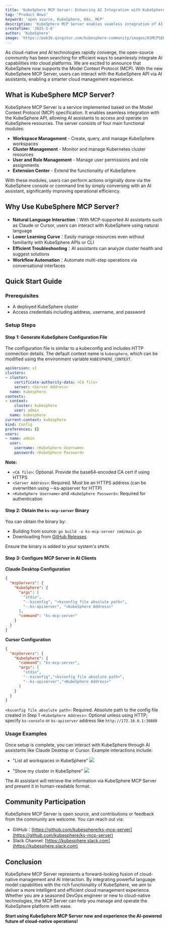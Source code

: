 ```yaml
---
title: 'KubeSphere MCP Server: Enhancing AI Integration with KubeSphere'
tag: 'Product News'
keyword: 'open source, KubeSphere, K8s, MCP'
description: 'KubeSphere MCP Server enables seamless integration of AI assistants with KubeSphere, allowing users to manage cloud-native resources through natural language interactions.'
createTime: '2025-5-6'
author: 'KubeSphere'
image: 'https://pek3b.qingstor.com/kubesphere-community/images/KSMCPSERVER2025.png'
---
```



As cloud-native and AI technologies rapidly converge, the open-source community has been searching for efficient ways to seamlessly integrate AI capabilities into cloud platforms. We are excited to announce that KubeSphere now supports the Model Context Protocol (MCP). With the new KubeSphere MCP Server, users can interact with the KubeSphere API via AI assistants, enabling a smarter cloud management experience.

## What is KubeSphere MCP Server?

KubeSphere MCP Server is a service implemented based on the Model Context Protocol (MCP) specification. It enables seamless integration with the KubeSphere API, allowing AI assistants to access and operate on KubeSphere resources. The server consists of four main functional modules:

- **Workspace Management** -  Create, query, and manage KubeSphere workspaces
- **Cluster Management** - Monitor and manage Kubernetes cluster resources
- **User and Role Management** - Manage user permissions and role assignments
- **Extension Center** - Extend the functionality of KubeSphere

With these modules, users can perform actions originally done via the KubeSphere console or command line by simply conversing with an AI assistant, significantly improving operational efficiency.

## Why Use KubeSphere MCP Server?

- **Natural Language Interaction**：With MCP-supported AI assistants such as Claude or Cursor, users can interact with KubeSphere using natural language
- **Lower Learning Curve**：Easily manage resources even without familiarity with KubeSphere APIs or CLI
- **Efficient Troubleshooting**：AI assistants can analyze cluster health and suggest solutions
- **Workflow Automation**：Automate multi-step operations via conversational interfaces

## Quick Start Guide

### Prerequisites

- A deployed KubeSphere cluster
- Access credentials including address, username, and password

### Setup Steps

#### Step 1: Generate KubeSphere Configuration File

The configuration file is similar to a kubeconfig and includes HTTP connection details. The default context name is `kubesphere`, which can be modified using the environment variable `KUBESPHERE_CONTEXT`.

```yaml
apiVersion: v1
clusters:
- cluster:
    certificate-authority-data: <CA file>
    server: <Server Address>
  name: kubesphere
contexts:
- context:
    cluster: kubesphere
    user: admin
  name: kubesphere
current-context: kubesphere
kind: Config
preferences: {}
users:
- name: admin
  user:
    username: <KubeSphere Username>
    password: <KubeSphere Password>
```

**Note:**

- `<CA file>`: Optional. Provide the base64-encoded CA cert if using HTTPS
- `<Server Address>`: Required. Must be an HTTPS address (can be overwritten using --ks-apiserver for HTTP)
- `<KubeSphere Username>` and `<KubeSphere Password>`: Required for authentication

#### Step 2: Obtain the `ks-mcp-server` Binary

You can obtain the binary by:

- Building from source: `go build -o ks-mcp-server cmd/main.go`
- Downloading from [GitHub Releases](https://github.com/kubesphere/ks-mcp-server/releases)

Ensure the binary is added to your system's `$PATH`.

#### Step 3: Configure MCP Server in AI Clients

**Claude Desktop Configuration**


```json
{
  "mcpServers": {
    "KubeSphere": {
      "args": [
        "stdio",
        "--ksconfig", "<ksconfig file absolute path>",
        "--ks-apiserver", "<KubeSphere Address>"
      ],
      "command": "ks-mcp-server"
    }
  }
}
```


**Cursor Configuration**


```json
{
  "mcpServers": {
    "KubeSphere": {
      "command": "ks-mcp-server",
      "args": [
        "stdio",
        "--ksconfig","<ksconfig file absolute path>",
        "--ks-apiserver","<KubeSphere Address>"
      ]
    }
  }
}
```
`<ksconfig file absolute path>`: Required. Absolute path to the config file created in Step 1
`<KubeSphere Address>`: Optional unless using HTTP; specify `ks-console` or `ks-apiserver` address like `http://172.10.0.1:30880`
    
### Usage Examples

Once setup is complete, you can interact with KubeSphere through AI assistants like Claude Desktop or Cursor. Example interactions include:

- "List all workspaces in KubeSphere"
![](https://pek3b.qingstor.com/kubesphere-community/images/list%20all%20workspaces%20mcp.png)

- "Show  my cluster in KubeSphere"
![](https://pek3b.qingstor.com/kubesphere-community/images/cluster%20in%20kubesphere%20mcp.png)

The AI assistant will retrieve the information via KubeSphere MCP Server and present it in human-readable format.

## Community Participation

KubeSphere MCP Server is open source, and contributions or feedback from the community are welcome. You can reach out via:

- GitHub：[https://github.com/kubesphere/ks-mcp-server](https://github.com/kubesphere/ks-mcp-server)
- Slack Channel: [https://kubesphere.slack.com](https://kubesphere.slack.com)

## Conclusion

KubeSphere MCP Server represents a forward-looking fusion of cloud-native management and AI interaction. By integrating powerful language model capabilities with the rich functionality of KubeSphere, we aim to deliver a more intelligent and efficient cloud management experience. Whether you are a seasoned DevOps engineer or new to cloud-native technologies, the MCP Server can help you manage and operate the KubeSphere platform with ease.

**Start using KubeSphere MCP Server now and experience the AI-powered future of cloud-native operations!**



